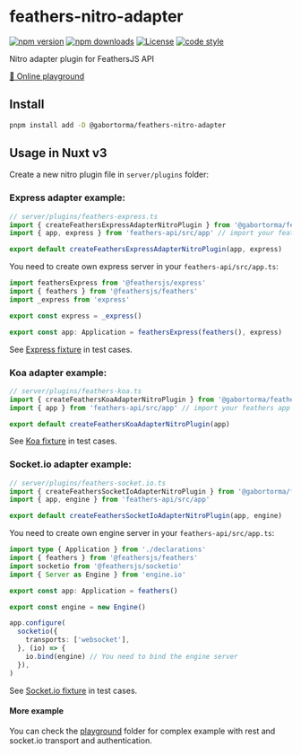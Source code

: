 # feathers-nitro-adapter

[![npm version][npm-version-src]][npm-version-href]
[![npm downloads][npm-downloads-src]][npm-downloads-href]
[![License][license-src]][license-href]
[![code style][code-style-src]][code-style-href]

Nitro adapter plugin for FeathersJS API

[🏀 Online playground](https://stackblitz.com/github/gabortorma/feathers-nitro-adapter?file=playground%2Fapp.vue)

## Install

```bash
pnpm install add -D @gabortorma/feathers-nitro-adapter
```

## Usage in Nuxt v3

Create a new nitro plugin file in `server/plugins` folder:

### Express adapter example:

```ts
// server/plugins/feathers-express.ts
import { createFeathersExpressAdapterNitroPlugin } from '@gabortorma/feathers-nitro-adapter'
import { app, express } from 'feathers-api/src/app' // import your feathers app from workspace

export default createFeathersExpressAdapterNitroPlugin(app, express)
```

You need to create own express server in your `feathers-api/src/app.ts`:

```ts
import feathersExpress from '@feathersjs/express'
import { feathers } from '@feathersjs/feathers'
import _express from 'express'

export const express = _express()

export const app: Application = feathersExpress(feathers(), express)
```

See [Express fixture](./test/fixtures/express/) in test cases.

### Koa adapter example:

```ts
// server/plugins/feathers-koa.ts
import { createFeathersKoaAdapterNitroPlugin } from '@gabortorma/feathers-nitro-adapter'
import { app } from 'feathers-api/src/app' // import your feathers app from workspace

export default createFeathersKoaAdapterNitroPlugin(app)
```

See [Koa fixture](./test/fixtures/koa/) in test cases.

### Socket.io adapter example:

```ts
// server/plugins/feathers-socket.io.ts
import { createFeathersSocketIoAdapterNitroPlugin } from '@gabortorma/feathers-nitro-adapter'
import { app, engine } from 'feathers-api/src/app'

export default createFeathersSocketIoAdapterNitroPlugin(app, engine)
```

You need to create own engine server in your `feathers-api/src/app.ts`:

```ts
import type { Application } from './declarations'
import { feathers } from '@feathersjs/feathers'
import socketio from '@feathersjs/socketio'
import { Server as Engine } from 'engine.io'

export const app: Application = feathers()

export const engine = new Engine()

app.configure(
  socketio({
    transports: ['websocket'],
  }, (io) => {
    io.bind(engine) // You need to bind the engine server
  }),
)
```

See [Socket.io fixture](./test/fixtures/socket.io/) in test cases.

#### More example

You can check the [playground](./playground) folder for complex example with rest and socket.io transport and authentication.

<!-- Badges -->

[npm-version-src]: https://img.shields.io/npm/v/@gabortorma/feathers-nitro-adapter/latest.svg?style=flat&colorA=18181B&colorB=28CF8D
[npm-version-href]: https://npmjs.com/package/@gabortorma/feathers-nitro-adapter
[npm-downloads-src]: https://img.shields.io/npm/dm/@gabortorma/feathers-nitro-adapter.svg?style=flat&colorA=18181B&colorB=28CF8D
[npm-downloads-href]: https://npmjs.com/package/@gabortorma/feathers-nitro-adapter
[license-src]: https://img.shields.io/npm/l/@gabortorma/feathers-nitro-adapter.svg?style=flat&colorA=18181B&colorB=28CF8D
[license-href]: https://npmjs.com/package/@gabortorma/feathers-nitro-adapter
[code-style-src]: https://antfu.me/badge-code-style.svg
[code-style-href]: https://github.com/gabortorma/antfu-eslint-config
